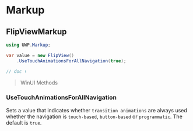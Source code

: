 # Markup
## FlipViewMarkup

```csharp
using UWP.Markup;

var value = new FlipView()
    .UseTouchAnimationsForAllNavigation(true);

// doc ⬇️
```

> WinUI Methods

### UseTouchAnimationsForAllNavigation
Sets a value that indicates whether `transition animations` are always used whether the navigation is `touch-based`, `button-based` or `programmatic`. The default is `true`.